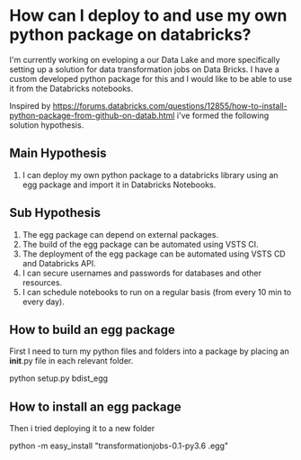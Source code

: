 # How can I deploy to and use my own python package on databricks?

I'm currently working on eveloping a our Data Lake and more specifically setting up a solution for data transformation jobs on Data Bricks. I have a custom developed python package for this and I would like to be able to use it from the Databricks notebooks.

Inspired by https://forums.databricks.com/questions/12855/how-to-install-python-package-from-github-on-datab.html i've formed the following solution hypothesis.

## Main Hypothesis

1. I can deploy my own python package to a databricks library using an egg package and import it in Databricks Notebooks.

## Sub Hypothesis

1. The egg package can depend on external packages.
2. The build of the egg package can be automated using VSTS CI.
3. The deployment of the egg package can be automated using VSTS CD and Databricks API.
4. I can secure usernames and passwords for databases and other resources.
5. I can schedule notebooks to run on a regular basis (from every 10 min to every day).

## How to build an egg package

First I need to turn my python files and folders into a package by placing an __init__.py file in each relevant folder.

python setup.py bdist_egg

## How to install an egg package

Then i tried deploying it to a new folder

python -m easy_install "transformationjobs-0.1-py3.6 .egg"
